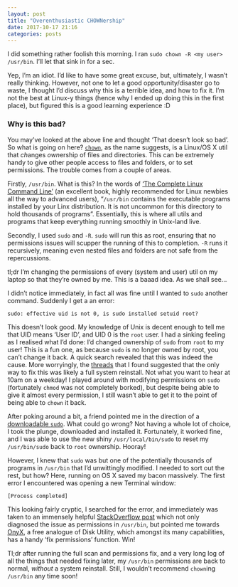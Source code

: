```yaml
---
layout: post
title: "Overenthusiastic CHOWNership"
date: 2017-10-17 21:16
categories: posts
---
```


I did something rather foolish this morning. I ran 
```sudo chown -R <my user> /usr/bin```.
I’ll let that sink in for a sec.

Yep, I’m an idiot. I’d like to have some great excuse, but, ultimately, I wasn’t really thinking. However, not one to let a good opportunity/disaster go to waste, I thought I’d discuss why this is a terrible idea, and how to fix it. I’m not the best at Linux-y things (hence why I ended up doing this in the first place), but figured this is a good learning experience :D

### Why is this bad?

You may’ve looked at the above line and thought ‘That doesn’t look so bad’. So what is going on here? [`chown`](https://linux.die.net/man/1/chown), as the name suggests, is a Linux/OS X util that *ch*anges *own*ership of files and directories. This can be extremely handy to give other people access to files and folders, or to set permissions. The trouble comes from a couple of areas.

Firstly, `/usr/bin`. What is this? In the words of [‘The Complete Linux Command Line’](http://linuxcommand.org/tlcl.php) (an excellent book, highly recommended for Linux newbies all the way to advanced users), “`/usr/bin` contains the executable programs installed by your Linx distribution. It is not uncommon for this directory to hold thousands of programs”. Essentially, this is where all utils and programs that keep everything running smoothly in Unix-land live.

Secondly, I used `sudo` and `-R`. `sudo` will run this as root, ensuring that no permissions issues will scupper the running of this to completion. `-R` runs it recursively, meaning even nested files and folders are not safe from the repercussions.

tl;dr I’m changing the permissions of every (system and user) util on my laptop so that they’re owned by me. This is a baaad idea. As we shall see…

I didn’t notice immediately, in fact all was fine until I wanted to `sudo` another command. Suddenly I get a an error:

```sudo: effective uid is not 0, is sudo installed setuid root?```

This doesn’t look good. My knowledge of Unix is decent enough to tell me that UID means ‘User ID’, and UID 0 is the `root` user. I had a sinking feeling as I realised what I’d done: I’d changed ownership of `sudo` from `root` to my user! This is a fun one, as because `sudo` is no longer owned by root, you can’t change it back. A quick search revealed that this was indeed the cause. More worryingly, the [threads](https://www.linuxquestions.org/questions/linux-newbie-8/sudo-effective-uid-is-not-0-is-sudo-installed-setuid-root-4175438614/) that I found suggested that the only way to fix this was likely a full system reinstall. Not what you want to hear at 10am on a weekday! I played around with modifying permissions on `sudo` (fortunately `chmod` was not completely borked), but despite being able to give it almost every permission, I still wasn’t able to get it to the point of being able to `chown` it back.

After poking around a bit, a friend pointed me in the direction of a [downloadable `sudo`](https://www.sudo.ws/download.html#binary). What could go wrong? Not having a whole lot of choice, I took the plunge, downloaded and installed it. Fortunately, it worked fine, and I was able to use the new shiny `/usr/local/bin/sudo` to reset my `/usr/bin/sudo` back to `root` ownership. Hooray!

However, I knew that `sudo` was but one of the potentially thousands of programs in `/usr/bin` that I’d unwittingly modified. I needed to sort out the rest, but how? Here, running on OS X saved my bacon massively. The first error I encountered was opening a new Terminal window:

```Last login: Tue Oct 17 11:25:56 on console login(<hex value>) malloc: * error for object <another hex value>: pointer being freed was not allocated * set a breakpoint in malloc_error_break to debug
[Process completed]
```

This looking fairly cryptic, I searched for the error, and immediately was taken to an immensely helpful [StackOverflow post](https://stackoverflow.com/questions/22329005/mac-terminal-pointer-being-freed-was-not-allocated-error-when-opening-termin) which not only diagnosed the issue as permissions in `/usr/bin`, but pointed me towards [OnyX](https://www.titanium-software.fr/en/onyx.html), a free analogue of Disk Utility, which amongst its many capabilities, has a handy ‘fix permissions’ function. Win!

Tl;dr after running the full scan and permissions fix, and a very long log of all the things that needed fixing later, my `/usr/bin` permissions are back to normal, _without_ a system reinstall. Still, I wouldn’t recommend `chown`ing `/usr/bin` any time soon!
